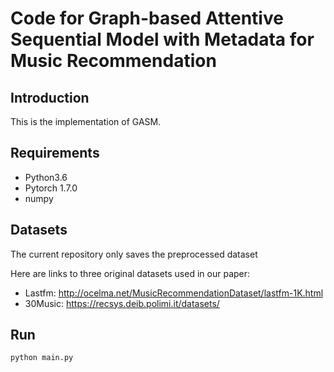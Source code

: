 # Code for Graph-based Attentive Sequential Model with Metadata for Music Recommendation

## Introduction

This is the implementation of GASM.

## Requirements

- Python3.6
- Pytorch 1.7.0
- numpy

## Datasets

The current repository only saves the preprocessed dataset

Here are links to three original datasets used in our paper:

- Lastfm: http://ocelma.net/MusicRecommendationDataset/lastfm-1K.html
- 30Music: https://recsys.deib.polimi.it/datasets/

## Run

```python-repl
python main.py
```
